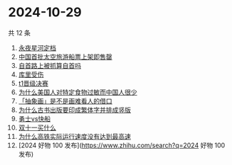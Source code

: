 # 2024-10-29

共 12 条

<!-- BEGIN ZHIHUSEARCH -->
<!-- 最后更新时间 Tue Oct 29 2024 12:16:39 GMT+0800 (China Standard Time) -->
1. [永夜星河定档](https://www.zhihu.com/search?q=永夜星河定档)
1. [中国首批太空旅游船票上架即售罄](https://www.zhihu.com/search?q=中国首批太空旅游船票上架即售罄)
1. [自首路上被抓算自首吗](https://www.zhihu.com/search?q=自首路上被抓算自首吗)
1. [库里受伤](https://www.zhihu.com/search?q=库里受伤)
1. [t1晋级决赛](https://www.zhihu.com/search?q=t1晋级决赛)
1. [为什么美国人对特定食物过敏而中国人很少](https://www.zhihu.com/search?q=为什么美国人对特定食物过敏而中国人很少)
1. [「抽象画」是不是画难看人的借口](https://www.zhihu.com/search?q=「抽象画」是不是画难看人的借口)
1. [为什么古书出版要印成繁体字并排成竖版](https://www.zhihu.com/search?q=为什么古书出版要印成繁体字并排成竖版)
1. [勇士vs快船](https://www.zhihu.com/search?q=勇士vs快船)
1. [双十一买什么](https://www.zhihu.com/search?q=双十一买什么)
1. [为什么高铁实际运行速度没有达到最高速](https://www.zhihu.com/search?q=为什么高铁实际运行速度没有达到最高速)
1. [2024 好物 100 发布](https://www.zhihu.com/search?q=2024 好物 100 发布)
<!-- END ZHIHUSEARCH -->
